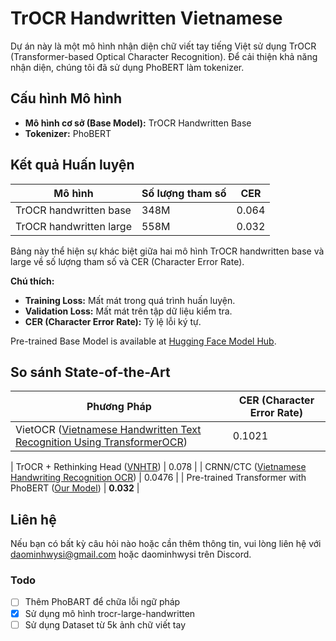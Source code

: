 # TrOCR Handwritten Vietnamese

Dự án này là một mô hình nhận diện chữ viết tay tiếng Việt sử dụng TrOCR (Transformer-based Optical Character Recognition). Để cải thiện khả năng nhận diện, chúng tôi đã sử dụng PhoBERT làm tokenizer.

## Cấu hình Mô hình

- **Mô hình cơ sở (Base Model):** TrOCR Handwritten Base
- **Tokenizer:** PhoBERT

## Kết quả Huấn luyện

| Mô hình                    | Số lượng tham số | CER   |
|----------------------------|---------------------------|-------|
| TrOCR handwritten base      | 348M                      | 0.064 |
| TrOCR handwritten large     | 558M                      | 0.032    |

Bảng này thể hiện sự khác biệt giữa hai mô hình TrOCR handwritten base và large về số lượng tham số và CER (Character Error Rate).

**Chú thích:**
- **Training Loss:** Mất mát trong quá trình huấn luyện.
- **Validation Loss:** Mất mát trên tập dữ liệu kiểm tra.
- **CER (Character Error Rate):** Tỷ lệ lỗi ký tự.

Pre-trained Base Model is available at [Hugging Face Model Hub](https://huggingface.co/Daominhwysi/trocr-base-vietnamese-handwritten/tree/main).

## So sánh State-of-the-Art

| Phương Pháp                                                                                                  | CER (Character Error Rate) |
|--------------------------------------------------------------------------------------------------------------|----------------------------|
| VietOCR ([Vietnamese Handwritten Text Recognition Using TransformerOCR](https://github.com/HungPham2002/Vietnamese-handwritten-text-recognition-using-TransformerOCR)) | 0.1021                     |

| TrOCR + Rethinking Head ([VNHTR](https://github.com/nguyenhoanganh2002/vnhtr))                               | 0.078                       |
| CRNN/CTC ([Vietnamese Handwriting Recognition OCR](https://github.com/TomHuynhSG/Vietnamese-Handwriting-Recognition-OCR))             | 0.0476                     |
| Pre-trained Transformer with PhoBERT ([Our Model](https://huggingface.co/Daominhwysi/trocr-base-vietnamese-handwritten/tree/main)) | **0.032**                    |

## Liên hệ

Nếu bạn có bất kỳ câu hỏi nào hoặc cần thêm thông tin, vui lòng liên hệ với daominhwysi@gmail.com hoặc daominhwysi trên Discord.

### Todo

- [ ] Thêm PhoBART để chữa lỗi ngữ pháp
- [x] Sử dụng mô hình trocr-large-handwritten 
- [ ] Sử dụng Dataset từ 5k ảnh chữ viết tay
